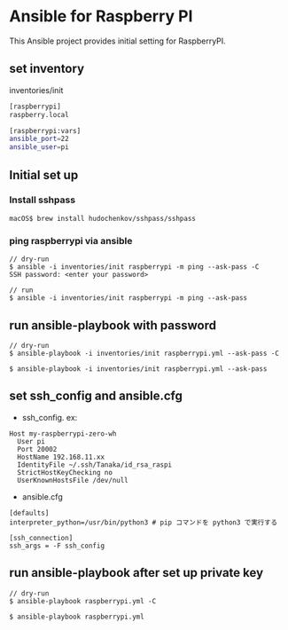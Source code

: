 # Ansible for Raspberry PI

This Ansible project provides initial setting for RaspberryPI.

## set inventory

inventories/init
```bash
[raspberrypi]
raspberry.local

[raspberrypi:vars]
ansible_port=22
ansible_user=pi
```

## Initial set up

### Install sshpass

```
macOS$ brew install hudochenkov/sshpass/sshpass
```

### ping raspberrypi via ansible

```console
// dry-run
$ ansible -i inventories/init raspberrypi -m ping --ask-pass -C
SSH password: <enter your password>

// run
$ ansible -i inventories/init raspberrypi -m ping --ask-pass
```

## run ansible-playbook with password

```
// dry-run
$ ansible-playbook -i inventories/init raspberrypi.yml --ask-pass -C

$ ansible-playbook -i inventories/init raspberrypi.yml --ask-pass
```


## set ssh_config and ansible.cfg

* ssh_config. ex:
```
Host my-raspberrypi-zero-wh
  User pi
  Port 20002
  HostName 192.168.11.xx
  IdentityFile ~/.ssh/Tanaka/id_rsa_raspi
  StrictHostKeyChecking no
  UserKnownHostsFile /dev/null
```

* ansible.cfg

```
[defaults]
interpreter_python=/usr/bin/python3 # pip コマンドを python3 で実行する

[ssh_connection]
ssh_args = -F ssh_config
```

## run ansible-playbook after set up private key

```console
// dry-run
$ ansible-playbook raspberrypi.yml -C

$ ansible-playbook raspberrypi.yml
```
